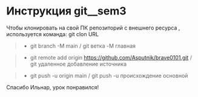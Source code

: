 # Инструкция git__sem3

Чтобы клонировать на свой ПК репозиторий с внешнего ресурса , используется команда: git clon URL



  >* git branch -M main / git ветка -M главная

  >* git remote add origin https://github.com/Asputnik/brave0101.git / git удаленное 
  добавление источника 
  
  >* git push -u origin main /  git push -u происхождение основной
  

  Спасибо Ильнар, урок понравился!